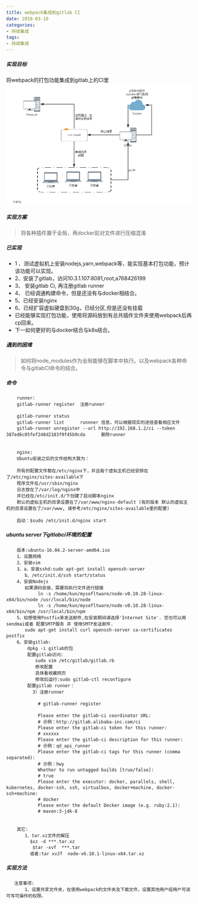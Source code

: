 ```yaml
---
title: webpack集成到gitlab CI
date: 2018-03-10
categories:
- 持续集成
tags: 
- 持续集成
---
```


##### 实现目标
将webpack的打包功能集成到gitlab上的CI里
![image](/assets/images/notes/gitlabci集成.png)


##### 实现方案
> 将各种插件置于全局，再docker前对文件进行压缩混淆

##### 已实现

+ 1 、测试虚拟机上安装nodejs,yarn,webpack等，能实现基本打包功能，预计该功能可以实现。
+ 2、安装了gitlab，访问10.3.1.107:8081,root,a768426199
+ 3、 安装gitlab Ci, 再注册gitlab runner
+ 4、 已经调通构建命令，但是还没有与docker相结合。
+ 5、已经安装nginx
+ 6、已经扩容虚拟硬盘到30g，已经分区,但是还没有挂载
+  已经能够实现打包功能，使用将源码放到有总共插件文件夹使用webpack后再cp回来。
+  下一如何更好的与docker结合与k8s结合。

##### 遇到的困难
> 如何将node_modules作为全局能够在脚本中执行。以及webpack各种命令与gitlabCI命令的结合。


##### 命令
```
	runner:
	gitlab-runner register  注册runner
		
	gitlab-runner status
	gitlab-runner list      runnner 信息，可以根据现实的途径查看相应文件
	gitlab-runner unregister --url http://192.168.1.2/ci --token 387ed6c05fef248d2183f9f45b9cda      删除runner


	nginx:
	Ubuntu安装之后的文件结构大致为：

	所有的配置文件都在/etc/nginx下，并且每个虚拟主机已经安排在了/etc/nginx/sites-available下
	程序文件在/usr/sbin/nginx
	日志放在了/var/log/nginx中
	并已经在/etc/init.d/下创建了启动脚本nginx
	默认的虚拟主机的目录设置在了/var/www/nginx-default (有的版本 默认的虚拟主机的目录设置在了/var/www, 请参考/etc/nginx/sites-available里的配置)
 	
 	启动：$sudo /etc/init.d/nginx start
```

##### ubuntu server下gitlabci环境的配置
```
	版本:ubuntu-16.04.2-server-amd64.iso
	1、设置网络
	2、安装vim
	3、a、安装sshd:sudo apt-get install openssh-server
	   b、/etc/init.d/ssh start/status  
	4、安装Nodejs
	   如果源码安装，需要将执行文件进行链接
	        ln -s /home/kun/mysofltware/node-v0.10.28-linux-x64/bin/node /usr/local/bin/node
            ln -s /home/kun/mysofltware/node-v0.10.28-linux-x64/bin/npm /usr/local/bin/npm
	5、如想使用Postfix来发送邮件,在安装期间请选择'Internet Site'. 您也可以用sendmai或者 配置SMTP服务 并 使用SMTP发送邮件.
	   sudo apt-get install curl openssh-server ca-certificates postfix
    6、安装gitlab:
        dpkg -i gitlab的包
        配置gitlab访问:
           sudo vim /etc/gitlab/gitlab.rb
           修改配置
           具体看收藏网页
           修改后运行:sudo gitlab-ctl reconfigure
        配置gitlab runner：
          3）注册runner

            # gitlab-runner register

            Please enter the gitlab-ci coordinator URL:
            # 示例：http://gitlab.alibaba-inc.com/ci
            Please enter the gitlab-ci token for this runner:
            # xxxxxx
            Please enter the gitlab-ci description for this runner:
            # 示例：qd_api_runner
            Please enter the gitlab-ci tags for this runner (comma separated):
            # 示例：hwy
            Whether to run untagged builds [true/false]:
            # true
            Please enter the executor: docker, parallels, shell, kubernetes, docker-ssh, ssh, virtualbox, docker+machine, docker-ssh+machine:
            # docker
            Please enter the default Docker image (e.g. ruby:2.1):
            # maven:3-jdk-8
        
    
    其它:
       1、tar.xz文件的解压
         $xz -d ***.tar.xz
          $tar -xvf  ***.tar
         或者:tar xvJf  node-v6.10.1-linux-x64.tar.xz
```

##### 实现方法

```
   注意事项:
       1、设置共享文件夹，在使用webpack的文件夹及下面文件，设置其他用户组用户可读可写可操作的权限。
```

